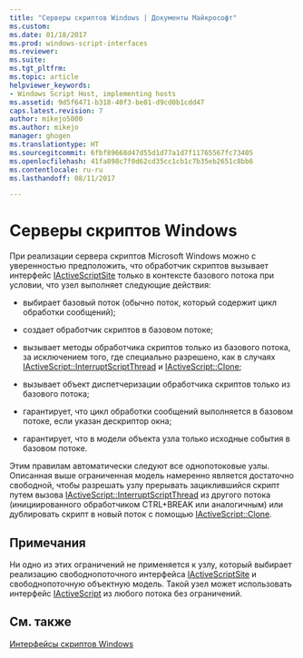 ```yaml
---
title: "Серверы скриптов Windows | Документы Майкрософт"
ms.custom: 
ms.date: 01/18/2017
ms.prod: windows-script-interfaces
ms.reviewer: 
ms.suite: 
ms.tgt_pltfrm: 
ms.topic: article
helpviewer_keywords:
- Windows Script Host, implementing hosts
ms.assetid: 9d5f6471-b318-40f3-be01-d9cd0b1cdd47
caps.latest.revision: 7
author: mikejo5000
ms.author: mikejo
manager: ghogen
ms.translationtype: HT
ms.sourcegitcommit: 6fbf89668d47d55d1d77a1d7f11765567fc73405
ms.openlocfilehash: 41fa898c7f0d62cd35cc1cb1c7b35eb2651c8bb6
ms.contentlocale: ru-ru
ms.lasthandoff: 08/11/2017

---
```

# <a name="windows-script-hosts"></a>Серверы скриптов Windows
При реализации сервера скриптов Microsoft Windows можно с уверенностью предположить, что обработчик скриптов вызывает интерфейс [IActiveScriptSite](../winscript/reference/iactivescriptsite.md) только в контексте базового потока при условии, что узел выполняет следующие действия:  
  
-   выбирает базовый поток (обычно поток, который содержит цикл обработки сообщений);  
  
-   создает обработчик скриптов в базовом потоке;  
  
-   вызывает методы обработчика скриптов только из базового потока, за исключением того, где специально разрешено, как в случаях [IActiveScript::InterruptScriptThread](../winscript/reference/iactivescript-interruptscriptthread.md) и [IActiveScript::Clone](../winscript/reference/iactivescript-clone.md);  
  
-   вызывает объект диспетчеризации обработчика скриптов только из базового потока;  
  
-   гарантирует, что цикл обработки сообщений выполняется в базовом потоке, если указан дескриптор окна;  
  
-   гарантирует, что в модели объекта узла только исходные события в базовом потоке.  
  
 Этим правилам автоматически следуют все однопотоковые узлы. Описанная выше ограниченная модель намеренно является достаточно свободной, чтобы разрешать узлу прерывать зациклившийся скрипт путем вызова [IActiveScript::InterruptScriptThread](../winscript/reference/iactivescript-interruptscriptthread.md) из другого потока (инициированного обработчиком CTRL+BREAK или аналогичным) или дублировать скрипт в новый поток с помощью [IActiveScript::Clone](../winscript/reference/iactivescript-clone.md).  
  
## <a name="remarks"></a>Примечания  
 Ни одно из этих ограничений не применяется к узлу, который выбирает реализацию свободнопоточного интерфейса [IActiveScriptSite](../winscript/reference/iactivescriptsite.md) и свободнопоточную объектную модель. Такой узел может использовать интерфейс [IActiveScript](../winscript/reference/iactivescript.md) из любого потока без ограничений.  
  
## <a name="see-also"></a>См. также  
 [Интерфейсы скриптов Windows](../winscript/windows-script-interfaces.md)
